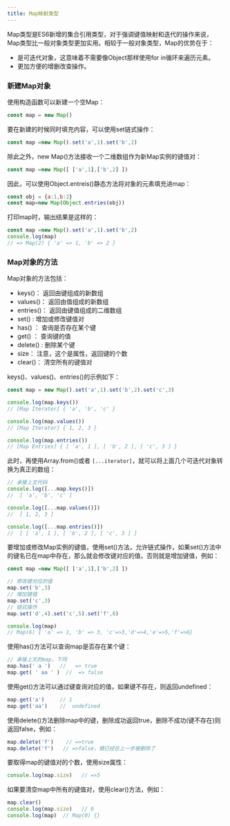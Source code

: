 ```yaml
---
title: Map映射类型
---
```



Map类型是ES6新增的集合引用类型，对于强调键值映射和迭代的操作来说，Map类型比一般对象类型更加实用。相较于一般对象类型，Map的优势在于：
- 是可迭代对象，这意味着不需要像Object那样使用for in循环来遍历元素。
- 更加方便的增删改查操作。

###   新建Map对象

使用构造函数可以新建一个空Map：

```js
const map = new Map()
```

要在新建的时候同时填充内容，可以使用set链式操作：

```js
const map =new Map().set('a',1).set('b',2)
```

除此之外，new Map()方法接收一个二维数组作为新Map实例的键值对：

```js
const map =new Map([ ['a',1],['b',2] ])
```

因此，可以使用Object.entreis()静态方法将对象的元素填充进map：

```js
const obj = {a:1,b:2}
const map=new Map(Object.entries(obj))   
```
 
打印map时，输出结果是这样的：

```js
const map =new Map().set('a',1).set('b',2)
console.log(map)
// => Map(2) { 'a' => 1, 'b' => 2 }
```

###   Map对象的方法

Map对象的方法包括：
-  keys()： 返回由键组成的新数组
-  values()： 返回由值组成的新数组
-  entries()： 返回由键值组成的二维数组
-  set() : 增加或修改键值对
-  has() ： 查询是否存在某个键
-  get() ： 查询键的值
-  delete() : 删除某个键
- size： 注意，这个是属性，返回键的个数
-  clear()： 清空所有的键值对

keys()、values()、entries()的示例如下：

```js
const map = new Map().set('a',1).set('b',2).set('c',3)

console.log(map.keys())  
// [Map Iterator] { 'a', 'b', 'c' }

console.log(map.values())
// [Map Iterator] { 1, 2, 3 }

console.log(map.entries())
// [Map Entries] { [ 'a', 1 ], [ 'b', 2 ], [ 'c', 3 ] }
```

此时，再使用Array.from()或者 ` [...iterator] `，就可以将上面几个可迭代对象转换为真正的数组：

```js
// 承接上文代码
console.log([...map.keys()])
//  [ 'a', 'b', 'c' ]

console.log([...map.values()]) 
//  [ 1, 2, 3 ]

console.log([...map.entries()]) 
//  [ [ 'a', 1 ], [ 'b', 2 ], [ 'c', 3 ] ]
```


要增加或修改Map实例的键值，使用set()方法，允许链式操作，如果set()方法中的键名已在map中存在，那么就会修改键对应的值，否则就是增加键值，例如：

```js
const map =new Map([ ['a',1],['b',2] ])

// 修改键对应的值
map.set('b',3)  
// 增加键值
map.set('c',3)   
// 链式操作
map.set('d',4).set('c',5).set('f',6)  

console.log(map)
// Map(6) { 'a' => 1, 'b' => 3, 'c'=>3,'d'=>4,'e'=>5,'f'=>6}
```

使用has()方法可以查询map是否存在某个键：

```js
// 承接上文的map，下同
map.has(' a ')   //   => true
map.get( ' aa ' )  //  => false
```

使用get()方法可以通过键查询对应的值，如果键不存在，则返回undefined：

```js
map.get('a')     // 1
map.get('aa')    //  undefined
```

使用delete()方法删除map中的键，删除成功返回true，删除不成功(键不存在)则返回false，例如：

```js
map.delete('f')    // =>true
map.delete('f')   // =>false，键已经在上一步被删除了
```

要取得map的键值对的个数，使用size属性：

```js
console.log(map.size)   // =>5
```

如果要清空map中所有的键值对，使用clear()方法，例如：

```js
map.clear()
console.log(map.size)   // 0
console.log(map)  // Map(0) {}
```
